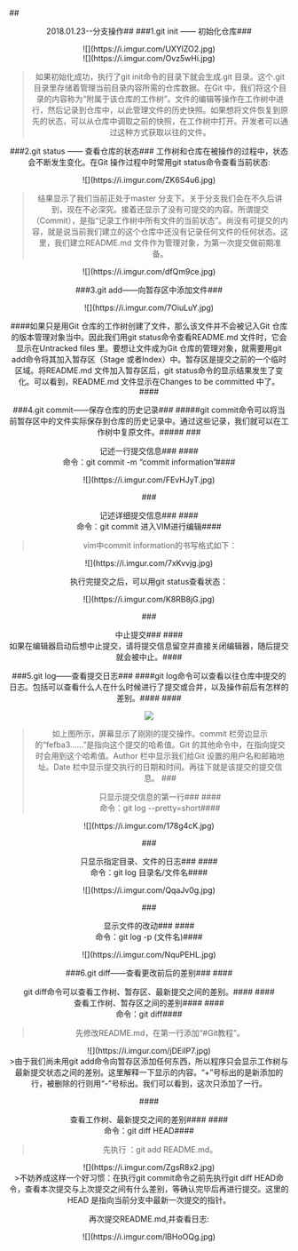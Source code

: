 ##<center/>2018.01.23--分支操作##
###1.git init —— 初始化仓库###
<center>![](https://i.imgur.com/UXYlZO2.jpg)<br/>
![](https://i.imgur.com/Ovz5wHi.jpg)</center>

>如果初始化成功，执行了git init命令的目录下就会生成.git 目录。这个.git 目录里存储着管理当前目录内容所需的仓库数据。在Git 中，我们将这个目录的内容称为“附属于该仓库的工作树”。文件的编辑等操作在工作树中进行，然后记录到仓库中，以此管理文件的历史快照。如果想将文件恢复到原先的状态，可以从仓库中调取之前的快照，在工作树中打开。开发者可以通过这种方式获取以往的文件。

###2.git status —— 查看仓库的状态###
工作树和仓库在被操作的过程中，状态会不断发生变化。在Git 操作过程中时常用git status命令查看当前状态:
<center>![](https://i.imgur.com/ZK6S4u6.jpg)</center>

>结果显示了我们当前正处于master 分支下。关于分支我们会在不久后讲到，现在不必深究。接着还显示了没有可提交的内容。所谓提交（Commit），是指“记录工作树中所有文件的当前状态”。尚没有可提交的内容，就是说当前我们建立的这个仓库中还没有记录任何文件的任何状态。这里，我们建立README.md 文件作为管理对象，为第一次提交做前期准备。


<center>![](https://i.imgur.com/dfQm9ce.jpg)</center>


###3.git add——向暂存区中添加文件###
<center>![](https://i.imgur.com/7OiuLuY.jpg)</center>

####如果只是用Git 仓库的工作树创建了文件，那么该文件并不会被记入Git 仓库的版本管理对象当中。因此我们用git status命令查看README.md 文件时，它会显示在Untracked files 里。要想让文件成为Git 仓库的管理对象，就需要用git add命令将其加入暂存区（Stage 或者Index）中。暂存区是提交之前的一个临时区域。将README.md 文件加入暂存区后，git status命令的显示结果发生了变化。可以看到，README.md 文件显示在Changes to be committed 中了。####

###4.git commit——保存仓库的历史记录###
#####git commit命令可以将当前暂存区中的文件实际保存到仓库的历史记录中。通过这些记录，我们就可以在工作树中复原文件。#####
###<center/>记述一行提交信息###
####<center/>命令：git commit -m “commit information”####
<center>![](https://i.imgur.com/FEvHJyT.jpg)</center>

###<center/>记述详细提交信息###
####<center/>命令：git commit 进入VIM进行编辑####
>vim中commit information的书写格式如下：
<center/>![](https://i.imgur.com/7xKvvjg.jpg)

执行完提交之后，可以用git status查看状态：
<center>![](https://i.imgur.com/K8RB8jG.jpg)</center>

###<center/>中止提交###
####<center/>如果在编辑器启动后想中止提交，请将提交信息留空并直接关闭编辑器，随后提交就会被中止。####

###5.git log——查看提交日志###
####git log命令可以查看以往仓库中提交的日志。包括可以查看什么人在什么时候进行了提交或合并，以及操作前后有怎样的差别。####
####<center>![](https://i.imgur.com/jNUcx3R.jpg)</center>
>如上图所示，屏幕显示了刚刚的提交操作。commit 栏旁边显示的“fefba3……”是指向这个提交的哈希值。Git 的其他命令中，在指向提交时会用到这个哈希值。Author 栏中显示我们给Git 设置的用户名和邮箱地址。Date 栏中显示提交执行的日期和时间。再往下就是该提交的提交信息。
###<center/>只显示提交信息的第一行###
####<center/>命令：git log --pretty=short####
<center>![](https://i.imgur.com/178g4cK.jpg)</center>

###<center/>只显示指定目录、文件的日志###
####<center/>命令：git  log    目录名/文件名####
<center>![](https://i.imgur.com/QqaJv0g.jpg)</center>

###<center/>显示文件的改动###
####<center/>命令：git  log -p (文件名)####
<center>![](https://i.imgur.com/NquPEHL.jpg)</center>

###6.git diff——查看更改前后的差别###
####<center/>git diff命令可以查看工作树、暂存区、最新提交之间的差别。####
####<center/>查看工作树、暂存区之间的差别####
####<center/>命令：git  diff####
>先修改README.md，在第一行添加“#Git教程”。
<center>![](https://i.imgur.com/jDEiIP7.jpg)</center>
>由于我们尚未用git add命令向暂存区添加任何东西，所以程序只会显示工作树与最新提交状态之间的差别。这里解释一下显示的内容。“+”号标出的是新添加的行，被删除的行则用“-”号标出。我们可以看到，这次只添加了一行。

####<center/>查看工作树、最新提交之间的差别####
####<center/>命令：git  diff HEAD####
>先执行 ：git add README.md。
<center>![](https://i.imgur.com/ZgsR8x2.jpg)</center>
>不妨养成这样一个好习惯：在执行git commit命令之前先执行git diff HEAD命令，查看本次提交与上次提交之间有什么差别，等确认完毕后再进行提交。这里的HEAD 是指向当前分支中最新一次提交的指针。

再次提交README.md,并查看日志:
<center>![](https://i.imgur.com/lBHoOQg.jpg)</center>


